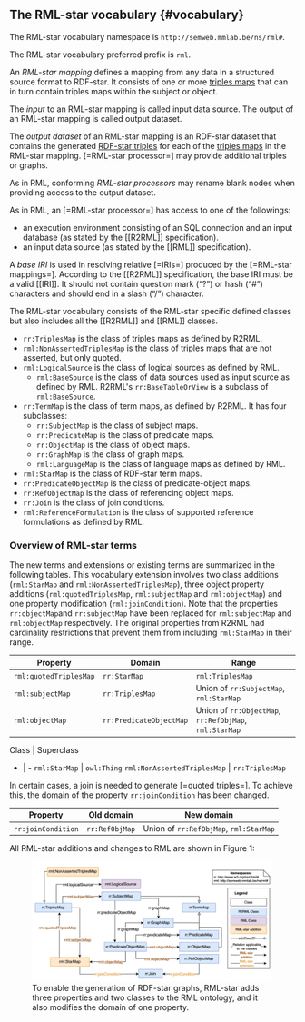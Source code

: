 ## The RML-star vocabulary {#vocabulary}

The RML-star vocabulary namespace is `http://semweb.mmlab.be/ns/rml#`.

The RML-star vocabulary preferred prefix is `rml`.

An <dfn data-lt="rml-star-mapping">RML-star mapping</dfn> defines a mapping from any data in a structured source format to RDF-star. It consists of one or more [triples maps](https://rml.io/specs/rml/#triples-map) that can in turn contain triples maps within the subject or object.

The <dfn data-lt="input">input</dfn> to an RML-star mapping is called input data source. The output of an RML-star mapping is called output dataset.

The <dfn data-lt="output">output dataset</dfn> of an RML-star mapping is an RDF-star dataset that contains the generated [RDF-star triples](https://www.w3.org/2021/12/rdf-star.html#dfn-triple) for each of the [triples maps](https://rml.io/specs/rml/#triples-map) in the RML-star mapping. [=RML-star processor=] may provide additional triples or graphs.

As in RML, conforming <dfn data-lt="rml-star-processors">RML-star processors</dfn> may rename blank nodes when providing access to the output dataset.

As in RML, an [=RML-star processor=] has access to one of the followings:

* an execution environment consisting of an SQL connection and an input database (as stated by the [[R2RML]] specification).
* an input data source (as stated by the [[RML]] specification).

A <dfn data-lt="iri">base IRI</dfn> is used in resolving relative [=IRIs=] produced by the [=RML-star mappings=]. According to the [[R2RML]] specification, the base IRI must be a valid [[IRI]]. It should not contain question mark (“?”) or hash (“#”) characters and should end in a slash (“/”) character.

The RML-star vocabulary consists of the RML-star specific defined classes but also includes all the [[R2RML]] and [[RML]] classes.

* `rr:TriplesMap` is the class of triples maps as defined by R2RML.
* `rml:NonAssertedTriplesMap` is the class of triples maps that are not asserted, but only quoted.
* `rml:LogicalSource` is the class of logical sources as defined by RML.
  * `rml:BaseSource` is the class of data sources used as input source as defined by RML. R2RML's `rr:BaseTableOrView` is a subclass of `rml:BaseSource`.
* `rr:TermMap` is the class of term maps, as defined by R2RML. It has four subclasses:
  * `rr:SubjectMap` is the class of subject maps.
  * `rr:PredicateMap` is the class of predicate maps.
  * `rr:ObjectMap` is the class of object maps.
  * `rr:GraphMap` is the class of graph maps.
  * `rml:LanguageMap` is the class of language maps as defined by RML.
* `rml:StarMap` is the class of RDF-star term maps.
* `rr:PredicateObjectMap` is the class of predicate-object maps.
* `rr:RefObjectMap` is the class of referencing object maps.
* `rr:Join` is the class of join conditions.
* `rml:ReferenceFormulation` is the class of supported reference formulations as defined by RML.

### Overview of RML-star terms
The new terms and extensions or existing terms are summarized in the following tables.
This vocabulary extension involves two class additions (`rml:StarMap` and `rml:NonAssertedTriplesMap`), three object property additions (`rml:quotedTriplesMap`, `rml:subjectMap` and `rml:objectMap`) and one property modification (`rml:joinCondition`).
Note that the properties `rr:objectMap`and `rr:subjectMap` have been replaced for `rml:subjectMap` and `rml:objectMap` respectively. The original properties from R2RML had cardinality restrictions that prevent them from including `rml:StarMap` in their range.

Property | Domain | Range
-|-|-
`rml:quotedTriplesMap` | `rr:StarMap` |  `rml:TriplesMap`
`rml:subjectMap` | `rr:TriplesMap` | Union of `rr:SubjectMap`, `rml:StarMap`
`rml:objectMap` | `rr:PredicateObjectMap` | Union of `rr:ObjectMap`, `rr:RefObjMap`, `rml:StarMap`

Class | Superclass
- | -
`rml:StarMap` | `owl:Thing`
`rml:NonAssertedTriplesMap` | `rr:TriplesMap`

In certain cases, a join is needed to generate [=quoted triples=]. To achieve this, the domain of the property `rr:joinCondition` has been changed.

Property | Old domain | New domain
-|-|-
`rr:joinCondition` | `rr:RefObjMap` | Union of `rr:RefObjMap`, `rml:StarMap`

All RML-star additions and changes to RML are shown in Figure 1:
<figure>
  <img src="./resources/images/rml-star_diagram.png" alt="Target structure"/>
  <figcaption>To enable the generation of RDF-star graphs, RML-star adds three properties and two classes to the RML ontology, and it also modifies the domain of one property.</figcaption>
</figure>
